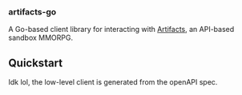 ### artifacts-go

A Go-based client library for interacting with [Artifacts](https://www.artifactsmmo.com/), an API-based sandbox MMORPG.

## Quickstart
Idk lol, the low-level client is generated from the openAPI spec.
